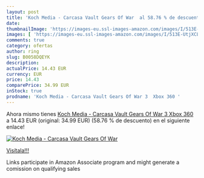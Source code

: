 ```yaml
---
layout: post
title: 'Koch Media - Carcasa Vault Gears Of War  al 58.76 % de descuento'
date: 
thumbnailImage: 'https://images-eu.ssl-images-amazon.com/images/I/513E-UtjXCL._SL200_.jpg'
images: [ 'https://images-eu.ssl-images-amazon.com/images/I/513E-UtjXCL._SL200_.jpg' ]
comments: true
category: ofertas
author: ring
slug: B0058DQEYK
description:
actualPrice: 14.43 EUR
currency: EUR
price: 14.43
comparePrice: 34.99 EUR
inStock: true
prodname: 'Koch Media - Carcasa Vault Gears Of War 3  Xbox 360 '
---
```


Ahora mismo tienes [Koch Media - Carcasa Vault Gears Of War 3  Xbox 360 ](https://www.amazon.es/dp/B0058DQEYK/?tag=tolees-21) a 14.43 EUR (original: 34.99 EUR) (58.76 %  de descuento) en el siguiente enlace!

[![Koch Media - Carcasa Vault Gears Of War ](https://images-eu.ssl-images-amazon.com/images/I/513E-UtjXCL._SL200_.jpg)](https://www.amazon.es/dp/B0058DQEYK/?tag=tolees-21)

[Visítala!!!](https://www.amazon.es/dp/B0058DQEYK/?tag=tolees-21)

Links participate in Amazon Associate program and might generate a comission on qualifying sales
